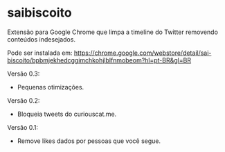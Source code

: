# saibiscoito
Extensão para Google Chrome que limpa a timeline do Twitter removendo conteúdos indesejados.

Pode ser instalada em:
https://chrome.google.com/webstore/detail/sai-biscoito/bpbmjekhedcggimchkohjlblfnmobeom?hl=pt-BR&gl=BR

Versão 0.3:
- Pequenas otimizações.

Versão 0.2:
- Bloqueia tweets do curiouscat.me.

Versão 0.1:
- Remove likes dados por pessoas que você segue.
